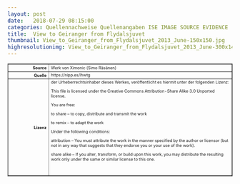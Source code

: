 ```yaml
---
layout: post
date:   2018-07-29 08:15:00
categories: Quellennachweise Quellenangaben ISE IMAGE SOURCE EVIDENCE
title:  View to Geiranger from Flydalsjuvet
thumbnail: View_to_Geiranger_from_Flydalsjuvet_2013_June-150x150.jpg
highresolutionimg: View_to_Geiranger_from_Flydalsjuvet_2013_June-300x148.jpg
---
```


<div class="entry-content">

<table style="font-size: xx-small" border="1" cellpadding="2">
<tbody>
<tr>
<th style="text-align: right" width="81"><strong>Source</strong></th>
<td>Werk von Ximonic (Simo Räsänen)</td>
</tr>
<tr>
<th style="text-align: right" width="81"><strong>Quelle</strong></th>
<td>https://nipp.es/lhwtg</td>
</tr>
<tr>
<th style="text-align: right" width="81"><strong>Lizenz</strong></th>
<td>der Urheberrechtsinhaber dieses Werkes, veröffentlicht es hiermit unter der folgenden Lizenz:

This file is licensed under the Creative Commons Attribution-Share Alike 3.0 Unported license.

You are free:

to share – to copy, distribute and transmit the work

to remix – to adapt the work

Under the following conditions:

attribution – You must attribute the work in the manner specified by the author or licensor (but not in any way that suggests that they endorse you or your use of the work).

share alike – If you alter, transform, or build upon this work, you may distribute the resulting work only under the same or similar license to this one.

 

</td>
</tr>
</tbody>
</table>
<p>&nbsp;</p>

</div><!-- .entry-content -->
